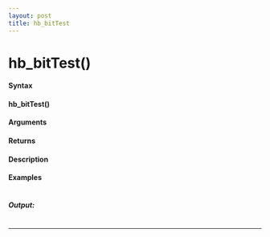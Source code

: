 ```yaml
---
layout: post
title: hb_bitTest
---
```


# hb_bitTest()


#### Syntax

#### hb_bitTest()

#### Arguments

#### Returns

#### Description

#### Examples

```

```

##### Output:

```

```

---